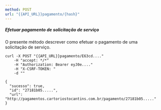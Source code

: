 ```yaml
---
method: POST
url: "{{API_URL}}pagamento/{hash}"
---
```


##### Efetuar pagamento de solicitação de serviço

O presente método descrever como efetuar o pagamento de uma solicitação de serviço.

```request:curl
curl -X POST "{{API_URL}}pagamento/E63cd...." 
    -H "accept: */*" 
    -H "Authorization: Bearer eyJ0e...." 
    -H "X-CSRF-TOKEN: " 
    -d ""
```

```response:200
{
  "sucesso": true,
  "id": "27181b05.....",
  "url": "http://pagamentos.cartoriostocantins.com.br/pagamento/27181b05....."
}
```